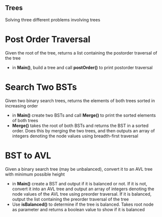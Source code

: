 ## Trees
Solving three different problems involving trees
# Post Order Traversal
Given the root of the tree, returns a list containing the postorder traversal of the tree
- in **Main()**, build a tree and call **postOrder()** to print postorder traversal

# Search Two BSTs
Given two binary search trees, returns the elements of both trees sorted in increasing order
- in **Main()** create two BSTs and call **Merge()** to print the sorted elements of both trees
- **Merge()** takes the root of both BSTs and returns the BST in a sorted order. Does this by merging the two trees, and then outputs an array of integers denoting the node values using breadth-first traversal

# BST to AVL
Given a binary search tree (may be unbalanced), convert it to an AVL tree with minimum possible height
- in **Main()** create a BST and output if it is balanced or not. If it is not, convert it into an AVL tree and output an array of integers denoting the node values of the AVL tree using preorder traversal. If it is balanced, output the list containing the preorder traversal of the tree
- Use **isBalanced()** to determine if the tree is balanced. Takes root node as parameter and returns a boolean value to show if it is balanced
